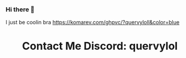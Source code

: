 ### Hi there 👋
I just be coolin bra
https://komarev.com/ghpvc/?quervyloll&color=blue
<h1 align="center">Contact Me
Discord: quervylol
